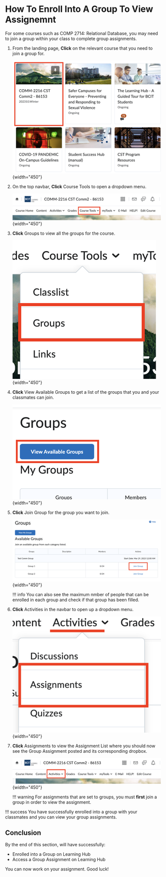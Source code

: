 # How To Enroll Into A Group To View Assignemnt

For some courses such as COMP 2714: Relational Database, you may need to join a group within your class to complete group assignments.

1. From the landing page, **Click** on the relevant course that you need to join a group for.

     ![Selecing a course from the landing page](photos/enroll-group/course-select.png){width="450"}

2. On the top navbar, **Click** Course Tools to open a dropdown menu.

     ![Selecting Course tools in the navbar](photos/enroll-group/navbar.png){width="450"}

3. **Click** Groups to view all the groups for the course.

     ![Click Groups in the Dropdown menu](photos/enroll-group/course-dropdown.png){width="450"}

4. **Click** View Available Groups to get a list of the groups that you and your classmates can join.

     ![Click the View Available Groups button](photos/enroll-group/view-avail.png){width="450"}

5. **Click** Join Group for the group you want to join.

     ![Click the Join Group button](photos/enroll-group/join-group.png){width="450"}

    !!! info
        You can also see the maximum nmber of people that can be enrolled in each group and check if that group has been filled.

6. **Click** Activities in the navbar to open up a dropdown menu.

     ![Click Activiites in the navbar](photos/enroll-group/activities-dropdown.png){width="450"}

7. **Click** Assignments to view the Assignment List where you should now see the Group Assignment posted and its corresponding dropbox.

     ![Click Assignments in the dropdown menu](photos/discussion/navbar.png){width="450"}

    !!! warning
        For assignments that are set to groups, you must **first** join a group in order to view the assignment.

!!! success
    You have successfully enrolled into a group with your classmates and you can view your group assignments.
  
## Conclusion

By the end of this section, will have successfully:

* Enrolled into a Group on Learning Hub
* Access a Group Assignment on Learning Hub

You can now work on your assignment. Good luck!
